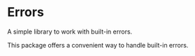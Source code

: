 # Errors

A simple library to work with built-in errors.

This package offers a convenient way to handle built-in errors.
